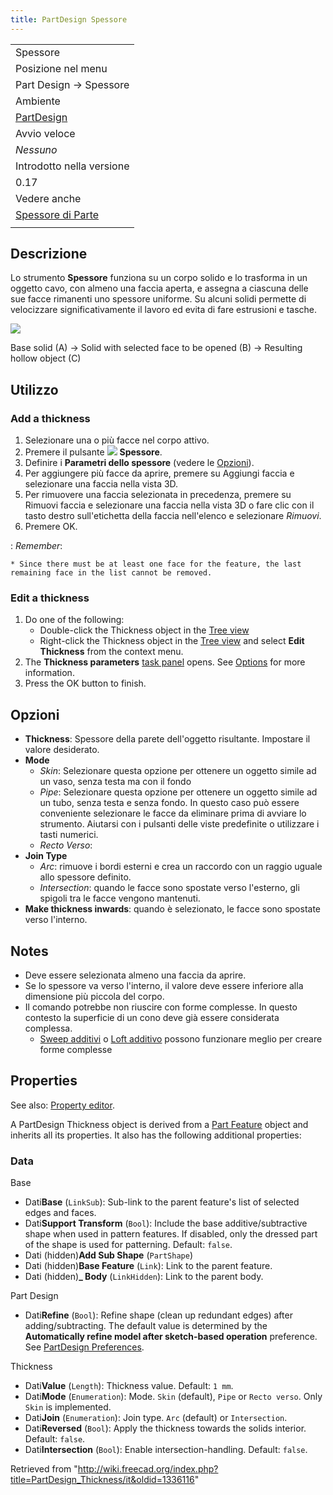 ```yaml
---
title: PartDesign Spessore
---
```

|  |
| --- |
| Spessore |
| Posizione nel menu |
| Part Design → Spessore |
| Ambiente |
| [PartDesign](/PartDesign_Workbench/it "PartDesign Workbench/it") |
| Avvio veloce |
| *Nessuno* |
| Introdotto nella versione |
| 0.17 |
| Vedere anche |
| [Spessore di Parte](/Part_Thickness/it "Part Thickness/it") |
|  |

## Descrizione

Lo strumento **Spessore** funziona su un corpo solido e lo trasforma in un oggetto cavo, con almeno una faccia aperta, e assegna a ciascuna delle sue facce rimanenti uno spessore uniforme. Su alcuni solidi permette di velocizzare significativamente il lavoro ed evita di fare estrusioni e tasche.

![](/images/PartDesign_Thickness_example.svg)

Base solid (A) → Solid with selected face to be opened (B) → Resulting hollow object (C)

## Utilizzo

### Add a thickness

1. Selezionare una o più facce nel corpo attivo.
2. Premere il pulsante ![](/images/PartDesign_Thickness.svg) **Spessore**.
3. Definire i **Parametri dello spessore** (vedere le [Opzioni](#Options/it)).
4. Per aggiungere più facce da aprire, premere su Aggiungi faccia e selezionare una faccia nella vista 3D.
5. Per rimuovere una faccia selezionata in precedenza, premere su Rimuovi faccia e selezionare una faccia nella vista 3D o fare clic con il tasto destro sull'etichetta della faccia nell'elenco e selezionare *Rimuovi*.
6. Premere OK.

:   *Remember*:

    * Since there must be at least one face for the feature, the last remaining face in the list cannot be removed.

### Edit a thickness

1. Do one of the following:
   * Double-click the Thickness object in the [Tree view](/Tree_view "Tree view")
   * Right-click the Thickness object in the [Tree view](/Tree_view "Tree view") and select **Edit Thickness** from the context menu.
2. The **Thickness parameters** [task panel](/Task_panel "Task panel") opens. See [Options](#Options) for more information.
3. Press the OK button to finish.

## Opzioni

* **Thickness**: Spessore della parete dell'oggetto risultante. Impostare il valore desiderato.
* **Mode**
  + *Skin*: Selezionare questa opzione per ottenere un oggetto simile ad un vaso, senza testa ma con il fondo
  + *Pipe*: Selezionare questa opzione per ottenere un oggetto simile ad un tubo, senza testa e senza fondo. In questo caso può essere conveniente selezionare le facce da eliminare prima di avviare lo strumento. Aiutarsi con i pulsanti delle viste predefinite o utilizzare i tasti numerici.
  + *Recto Verso*:
* **Join Type**
  + *Arc*: rimuove i bordi esterni e crea un raccordo con un raggio uguale allo spessore definito.
  + *Intersection*: quando le facce sono spostate verso l'esterno, gli spigoli tra le facce vengono mantenuti.
* **Make thickness inwards**: quando è selezionato, le facce sono spostate verso l'interno.

## Notes

* Deve essere selezionata almeno una faccia da aprire.
* Se lo spessore va verso l'interno, il valore deve essere inferiore alla dimensione più piccola del corpo.
* Il comando potrebbe non riuscire con forme complesse. In questo contesto la superficie di un cono deve già essere considerata complessa.
  + [Sweep additivi](/PartDesign_AdditivePipe/it "PartDesign AdditivePipe/it") o [Loft additivo](/PartDesign_AdditiveLoft "PartDesign AdditiveLoft") possono funzionare meglio per creare forme complesse

## Properties

See also: [Property editor](/Property_editor "Property editor").

A PartDesign Thickness object is derived from a [Part Feature](/Part_Feature "Part Feature") object and inherits all its properties. It also has the following additional properties:

### Data

Base

* Dati**Base** (`LinkSub`): Sub-link to the parent feature's list of selected edges and faces.
* Dati**Support Transform** (`Bool`): Include the base additive/subtractive shape when used in pattern features. If disabled, only the dressed part of the shape is used for patterning. Default: `false`.
* Dati (hidden)**Add Sub Shape** (`PartShape`)
* Dati (hidden)**Base Feature** (`Link`): Link to the parent feature.
* Dati (hidden)**\_ Body** (`LinkHidden`): Link to the parent body.

Part Design

* Dati**Refine** (`Bool`): Refine shape (clean up redundant edges) after adding/subtracting. The default value is determined by the **Automatically refine model after sketch-based operation** preference. See [PartDesign Preferences](/PartDesign_Preferences#General "PartDesign Preferences").

Thickness

* Dati**Value** (`Length`): Thickness value. Default: `1 mm`.
* Dati**Mode** (`Enumeration`): Mode. `Skin` (default), `Pipe` or `Recto verso`. Only `Skin` is implemented.
* Dati**Join** (`Enumeration`): Join type. `Arc` (default) or `Intersection`.
* Dati**Reversed** (`Bool`): Apply the thickness towards the solids interior. Default: `false`.
* Dati**Intersection** (`Bool`): Enable intersection-handling. Default: `false`.

Retrieved from "<http://wiki.freecad.org/index.php?title=PartDesign_Thickness/it&oldid=1336116>"
